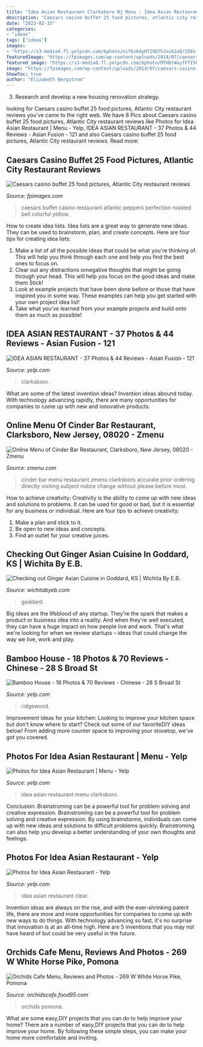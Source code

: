 ```yaml
---
title: "Idea Asian Restaurant Clarksboro Nj Menu : Idea Asian Restaurant"
description: "Caesars casino buffet 25 food pictures, atlantic city restaurant reviews"
date: "2023-02-15"
categories:
- "ideas"
tags: ["ideas"]
images:
- "https://s3-media4.fl.yelpcdn.com/bphoto/nif6zkdyHT29D7hJxuk2aQ/258s.jpg"
featuredImage: "https://fpimages.com/wp-content/uploads/2014/07/caesars-casino-buffet-food-pictures-18.jpg"
featured_image: "https://s3-media0.fl.yelpcdn.com/bphoto/MTHbtWayfFfI5OGATHNong/l.jpg"
image: "https://fpimages.com/wp-content/uploads/2014/07/caesars-casino-buffet-food-pictures-18.jpg"
ShowToc: true
author: "Elizabeth Bergstrom"
---
```



3. Research and develop a new housing renovation strategy.

	

		
looking for Caesars casino buffet 25 food pictures, Atlantic City restaurant reviews you've came to the right web. We have 8 Pics about Caesars casino buffet 25 food pictures, Atlantic City restaurant reviews like Photos for Idea Asian Restaurant | Menu - Yelp, IDEA ASIAN RESTAURANT - 37 Photos &amp; 44 Reviews - Asian Fusion - 121 and also Caesars casino buffet 25 food pictures, Atlantic City restaurant reviews. Read more:
		
    
## Caesars Casino Buffet 25 Food Pictures, Atlantic City Restaurant Reviews

<img loading=lazy src="https://fpimages.com/wp-content/uploads/2014/07/caesars-casino-buffet-food-pictures-18.jpg" onerror="this.onerror=null;this.src='https://tse1.mm.bing.net/th?id=OIP.6MS8qdNdbKQXyiZz1yRY3QHaEM&amp;pid=15.1';" alt="Caesars casino buffet 25 food pictures, Atlantic City restaurant reviews">

_Source: fpimages.com_

>caesars buffet casino restaurant atlantic peppers perfection roasted bell colorful yellow. 

	

How to create idea lists.
Idea lists are a great way to generate new ideas. They can be used to brainstorm, plan, and create concepts. Here are four tips for creating idea lists:
1. Make a list of all the possible ideas that could be what you're thinking of. This will help you think through each one and help you find the best ones to focus on.
2. Clear out any distractions ornegative thoughts that might be going through your head. This will help you focus on the good ideas and make them Stick!
3. Look at example projects that have been done before or those that have inspired you in some way. These examples can help you get started with your own project idea list!
4. Take what you've learned from your example projects and build onto them as much as possible!

    
## IDEA ASIAN RESTAURANT - 37 Photos &amp; 44 Reviews - Asian Fusion - 121

<img loading=lazy src="https://s3-media0.fl.yelpcdn.com/bphoto/MTHbtWayfFfI5OGATHNong/l.jpg" onerror="this.onerror=null;this.src='https://tse2.mm.bing.net/th?id=OIP.5DlG6f9PUOfdjtKQsZJ47AAAAA&amp;pid=15.1';" alt="IDEA ASIAN RESTAURANT - 37 Photos &amp; 44 Reviews - Asian Fusion - 121">

_Source: yelp.com_

>clarksboro. 

	

What are some of the latest invention ideas?
Invention ideas abound today. With technology advancing rapidly, there are many opportunities for companies to come up with new and innovative products.

    
## Online Menu Of Cinder Bar Restaurant, Clarksboro, New Jersey, 08020 - Zmenu

<img loading=lazy src="https://image.zmenu.com/menupic/4319949/s_f986c8db-5d2c-4583-aace-32b988de9121.jpg" onerror="this.onerror=null;this.src='https://tse2.mm.bing.net/th?id=OIP.VJ7wHcAd8o4IFsVrsmg0jwHaJ4&amp;pid=15.1';" alt="Online Menu of Cinder Bar Restaurant, Clarksboro, New Jersey, 08020 - Zmenu">

_Source: zmenu.com_

>cinder bar menu restaurant zmenu clarksboro accurate prior ordering directly visiting subject notice change without please before most. 

	

How to achieve creativity:
Creativity is the ability to come up with new ideas and solutions to problems. It can be used for good or bad, but it is essential for any business or individual. Here are four tips to achieve creativity:
1. Make a plan and stick to it.
2. Be open to new ideas and concepts.
3. Find an outlet for your creative juices.

    
## Checking Out Ginger Asian Cuisine In Goddard, KS | Wichita By E.B.

<img loading=lazy src="https://www.wichitabyeb.com/wp-content/uploads/2020/05/img_8032-600x450.jpg" onerror="this.onerror=null;this.src='https://tse4.mm.bing.net/th?id=OIP.uvwLkC3iC9b9L45FI8uYOQHaFj&amp;pid=15.1';" alt="Checking out Ginger Asian Cuisine in Goddard, KS | Wichita By E.B.">

_Source: wichitabyeb.com_

>goddard. 

	

Big ideas are the lifeblood of any startup. They're the spark that makes a product or business idea into a reality. And when they're well executed, they can have a huge impact on how people live and work. That's what we're looking for when we review startups – ideas that could change the way we live, work and play.

    
## Bamboo House - 18 Photos &amp; 70 Reviews - Chinese - 28 S Broad St

<img loading=lazy src="https://s3-media3.fl.yelpcdn.com/bphoto/ZiNe2XTaNEAMatieFTj4Gg/ls.jpg" onerror="this.onerror=null;this.src='https://tse1.mm.bing.net/th?id=OIP.ZnxEvOZ4GDRV6cKbXcRXDwAAAA&amp;pid=15.1';" alt="Bamboo House - 18 Photos &amp; 70 Reviews - Chinese - 28 S Broad St">

_Source: yelp.com_

>ridgewood. 

	

Improvement ideas for your kitchen:
Looking to improve your kitchen space but don't know where to start? Check out some of our favoriteDIY ideas below! From adding more counter space to improving your stovetop, we've got you covered.

    
## Photos For Idea Asian Restaurant | Menu - Yelp

<img loading=lazy src="https://s3-media4.fl.yelpcdn.com/bphoto/nif6zkdyHT29D7hJxuk2aQ/258s.jpg" onerror="this.onerror=null;this.src='https://tse3.mm.bing.net/th?id=OIP.f_4Q9djnSK8i9B9mN2fLXwAAAA&amp;pid=15.1';" alt="Photos for Idea Asian Restaurant | Menu - Yelp">

_Source: yelp.com_

>idea asian restaurant menu clarksboro. 

	

Conclusion: Brainstroming can be a powerful tool for problem solving and creative expression.
Brainstroming can be a powerful tool for problem solving and creative expression. By using brainstorms, individuals can come up with new ideas and solutions to difficult problems quickly. Brainstroming can also help you develop a better understanding of your own thoughts and feelings.

    
## Photos For Idea Asian Restaurant - Yelp

<img loading=lazy src="https://s3-media3.fl.yelpcdn.com/bphoto/DR6kvqM367XcpkLsjWBGkg/258s.jpg" onerror="this.onerror=null;this.src='https://tse2.mm.bing.net/th?id=OIP.XDtV6u9c-lYK7sZbEp3_iAAAAA&amp;pid=15.1';" alt="Photos for Idea Asian Restaurant - Yelp">

_Source: yelp.com_

>idea asian restaurant clear. 

	

Invention ideas are always on the rise, and with the ever-shrinking patent life, there are more and more opportunities for companies to come up with new ways to do things. With technology advancing so fast, it's no surprise that innovation is at an all-time high. Here are 5 inventions that you may not have heard of but could be very useful in the future.

    
## Orchids Cafe Menu, Reviews And Photos - 269 W White Horse Pike, Pomona

<img loading=lazy src="https://orchidscafe.food95.com/images/NduOaNRyPn4CMFfT.jpeg" onerror="this.onerror=null;this.src='https://tse2.mm.bing.net/th?id=OIP.QyMRXhRwtBVU4Db1XTHoOQHaFj&amp;pid=15.1';" alt="Orchids Cafe Menu, Reviews and Photos - 269 W White Horse Pike, Pomona">

_Source: orchidscafe.food95.com_

>orchids pomona. 

	

What are some easy,DIY projects that you can do to help improve your home?
There are a number of easy,DIY projects that you can do to help improve your home. By following these simple steps, you can make your home more comfortable and inviting.


